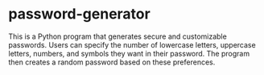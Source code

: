 # password-generator
This is a Python program that generates secure and customizable passwords. Users can specify the number of lowercase letters, uppercase letters, numbers, and symbols they want in their password. The program then creates a random password based on these preferences.
